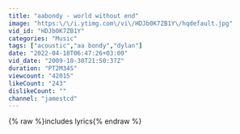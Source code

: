 ```yaml
---
title: "aabondy - world without end"
image: "https:\/\/i.ytimg.com\/vi\/HDJb0K7ZB1Y\/hqdefault.jpg"
vid_id: "HDJb0K7ZB1Y"
categories: "Music"
tags: ["acoustic","aa bondy","dylan"]
date: "2022-04-18T06:47:26+03:00"
vid_date: "2009-10-30T21:50:37Z"
duration: "PT2M34S"
viewcount: "42015"
likeCount: "243"
dislikeCount: ""
channel: "jamestcd"
---
```

{% raw %}includes lyrics{% endraw %}
